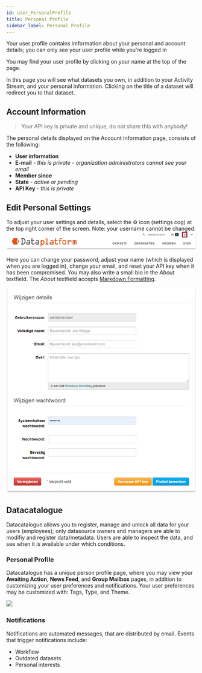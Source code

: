 ```yaml
---
id: user_PersonalProfile
title: Personal Profile
sidebar_label: Personal Profile
---
```

Your user profile contains imformation about your personal and account details; you can only see your user profile while you're logged in

You may find your user profile by clicking on your name at the top of the page.

In this page you will see what datasets you own, in addition to your Activity Stream, and your personal information. Clicking on the title of a dataset will redirect you to that dataset. 

## Account Information

> Your API key is private and unique, do not share this with anybody!

The personal details displayed on the Account Information page, consists of the following: 
* **User information**
* **E-mail** *- this is private - organization administrators cannot see your email* 
* **Member since** 
* **State** *- active or pending* 
* **API Key** *- this is private*

<!-- ![IMAGE: user+api key](assets/Dataplatform/UserManagement/dataplatform_user_UserManagement_ManageUser_Private_Information.png) -->


## Edit Personal Settings
To adjust your user settings and details, select the ⚙ icon (settings cog) at the top right corner of the screen. Note: your username cannot be changed.
![SCREENCAST: settings cog](assets/Dataplatform/UserManagement/dataplatform_user_UserManagement_user_settings.png)

Here you can change your password, adjust your name (which is displayed when you are logged in), change your email, and reset your API key when it has been compromised. You may also write a small bio in the *About* textfield. The *About* textfield accepts <a href="https://www.markdownguide.org/basic-syntax" target="_blank" rel="noreferrer noopener">Markdown Formatting</a>.

![IMAGE: change personal user details](assets/Dataplatform/UserManagement/dataplatform_user_UserManagement_ManageUser_EditUser.png)

##  Datacatalogue 

Datacatalogue allows you to register, manage and unlock all data for your users (employees); only datasource owners and managers are able to modifiy and register data/metadata. Users are able to inspect the data, and see when it is available under which conditions.

### Personal Profile

Datacatalogue has a unique person profile page, where you may view your **Awaiting Action**, **News Feed**, and **Group Mailbox** pages, in addition to customizing your user preferences and notifications. Your user preferences may be customized with: Tags, Type, and Theme.

<img class="gifShadow" src="/docs/assets/Dataplatform/PersonalProfile/dataplatform_USER_datacatalogue_profile.png" target="_blank"/> 

### Notifications

Notifications are automated messages, that are distributed by email. Events that trigger notifications include:
* Workflow 
* Outdated datasets 
* Personal interests 